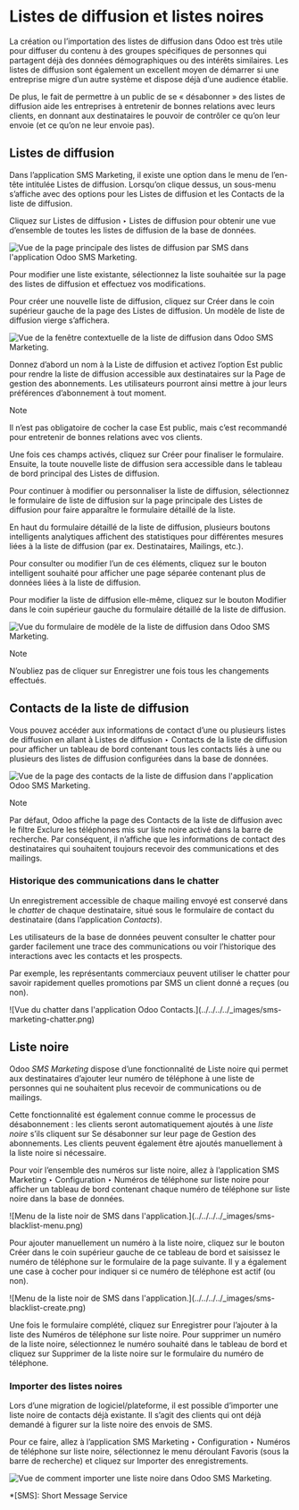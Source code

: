 # Listes de diffusion et listes noires

La création ou l’importation des listes de diffusion dans Odoo est très utile
pour diffuser du contenu à des groupes spécifiques de personnes qui partagent
déjà des données démographiques ou des intérêts similaires. Les listes de
diffusion sont également un excellent moyen de démarrer si une entreprise
migre d’un autre système et dispose déjà d’une audience établie.

De plus, le fait de permettre à un public de se « désabonner » des listes de
diffusion aide les entreprises à entretenir de bonnes relations avec leurs
clients, en donnant aux destinataires le pouvoir de contrôler ce qu’on leur
envoie (et ce qu’on ne leur envoie pas).

## Listes de diffusion

Dans l’application SMS Marketing, il existe une option dans le menu de l’en-
tête intitulée Listes de diffusion. Lorsqu’on clique dessus, un sous-menu
s’affiche avec des options pour les Listes de diffusion et les Contacts de la
liste de diffusion.

Cliquez sur Listes de diffusion ‣ Listes de diffusion pour obtenir une vue
d’ensemble de toutes les listes de diffusion de la base de données.

![Vue de la page principale des listes de diffusion par SMS dans l'application
Odoo SMS Marketing.](../../../../_images/mailing-list-main-page.png)

Pour modifier une liste existante, sélectionnez la liste souhaitée sur la page
des listes de diffusion et effectuez vos modifications.

Pour créer une nouvelle liste de diffusion, cliquez sur Créer dans le coin
supérieur gauche de la page des Listes de diffusion. Un modèle de liste de
diffusion vierge s’affichera.

![Vue de la fenêtre contextuelle de la liste de diffusion dans Odoo SMS
Marketing.](../../../../_images/sms-mailing-list-popup.png)

Donnez d’abord un nom à la Liste de diffusion et activez l’option Est public
pour rendre la liste de diffusion accessible aux destinataires sur la Page de
gestion des abonnements. Les utilisateurs pourront ainsi mettre à jour leurs
préférences d’abonnement à tout moment.

Note

Il n’est pas obligatoire de cocher la case Est public, mais c’est recommandé
pour entretenir de bonnes relations avec vos clients.

Une fois ces champs activés, cliquez sur Créer pour finaliser le formulaire.
Ensuite, la toute nouvelle liste de diffusion sera accessible dans le tableau
de bord principal des Listes de diffusion.

Pour continuer à modifier ou personnaliser la liste de diffusion, sélectionnez
le formulaire de liste de diffusion sur la page principale des Listes de
diffusion pour faire apparaître le formulaire détaillé de la liste.

En haut du formulaire détaillé de la liste de diffusion, plusieurs boutons
intelligents analytiques affichent des statistiques pour différentes mesures
liées à la liste de diffusion (par ex. Destinataires, Mailings, etc.).

Pour consulter ou modifier l’un de ces éléments, cliquez sur le bouton
intelligent souhaité pour afficher une page séparée contenant plus de données
liées à la liste de diffusion.

Pour modifier la liste de diffusion elle-même, cliquez sur le bouton Modifier
dans le coin supérieur gauche du formulaire détaillé de la liste de diffusion.

![Vue du formulaire de modèle de la liste de diffusion dans Odoo SMS
Marketing.](../../../../_images/sms-mailing-list.png)

Note

N’oubliez pas de cliquer sur Enregistrer une fois tous les changements
effectués.

## Contacts de la liste de diffusion

Vous pouvez accéder aux informations de contact d’une ou plusieurs listes de
diffusion en allant à Listes de diffusion ‣ Contacts de la liste de diffusion
pour afficher un tableau de bord contenant tous les contacts liés à une ou
plusieurs des listes de diffusion configurées dans la base de données.

![Vue de la page des contacts de la liste de diffusion dans l'application Odoo
SMS Marketing.](../../../../_images/mailing-list-contacts-page.png)

Note

Par défaut, Odoo affiche la page des Contacts de la liste de diffusion avec le
filtre Exclure les téléphones mis sur liste noire activé dans la barre de
recherche. Par conséquent, il n’affiche que les informations de contact des
destinataires qui souhaitent toujours recevoir des communications et des
mailings.

### Historique des communications dans le chatter

Un enregistrement accessible de chaque mailing envoyé est conservé dans le
_chatter_ de chaque destinataire, situé sous le formulaire de contact du
destinataire (dans l’application _Contacts_).

Les utilisateurs de la base de données peuvent consulter le chatter pour
garder facilement une trace des communications ou voir l’historique des
interactions avec les contacts et les prospects.

Par exemple, les représentants commerciaux peuvent utiliser le chatter pour
savoir rapidement quelles promotions par SMS un client donné a reçues (ou
non).

![Vue du chatter dans l'application Odoo Contacts.](../../../../_images/sms-
marketing-chatter.png)

## Liste noire

Odoo _SMS Marketing_ dispose d’une fonctionnalité de Liste noire qui permet
aux destinataires d’ajouter leur numéro de téléphone à une liste de personnes
qui ne souhaitent plus recevoir de communications ou de mailings.

Cette fonctionnalité est également connue comme le processus de désabonnement
: les clients seront automatiquement ajoutés à une _liste noire_ s’ils
cliquent sur Se désabonner sur leur page de Gestion des abonnements. Les
clients peuvent également être ajoutés manuellement à la liste noire si
nécessaire.

Pour voir l’ensemble des numéros sur liste noire, allez à l’application SMS
Marketing ‣ Configuration ‣ Numéros de téléphone sur liste noire pour afficher
un tableau de bord contenant chaque numéro de téléphone sur liste noire dans
la base de données.

![Menu de la liste noir de SMS dans l'application.](../../../../_images/sms-
blacklist-menu.png)

Pour ajouter manuellement un numéro à la liste noire, cliquez sur le bouton
Créer dans le coin supérieur gauche de ce tableau de bord et saisissez le
numéro de téléphone sur le formulaire de la page suivante. Il y a également
une case à cocher pour indiquer si ce numéro de téléphone est actif (ou non).

![Menu de la liste noir de SMS dans l'application.](../../../../_images/sms-
blacklist-create.png)

Une fois le formulaire complété, cliquez sur Enregistrer pour l’ajouter à la
liste des Numéros de téléphone sur liste noire. Pour supprimer un numéro de la
liste noire, sélectionnez le numéro souhaité dans le tableau de bord et
cliquez sur Supprimer de la liste noire sur le formulaire du numéro de
téléphone.

### Importer des listes noires

Lors d’une migration de logiciel/plateforme, il est possible d’importer une
liste noire de contacts déjà existante. Il s’agit des clients qui ont déjà
demandé à figurer sur la liste noire des envois de SMS.

Pour ce faire, allez à l’application SMS Marketing ‣ Configuration ‣ Numéros
de téléphone sur liste noire, sélectionnez le menu déroulant Favoris (sous la
barre de recherche) et cliquez sur Importer des enregistrements.

![Vue de comment importer une liste noire dans Odoo SMS
Marketing.](../../../../_images/import-blacklist.png)

  *[SMS]: Short Message Service

